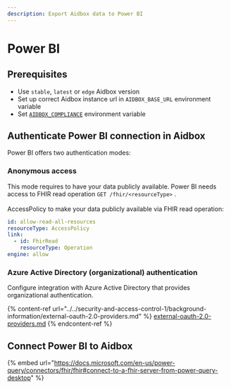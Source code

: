 ```yaml
---
description: Export Aidbox data to Power BI
---
```


# Power BI

## Prerequisites

* Use `stable`, `latest` or `edge` Aidbox version
* Set up correct Aidbox instance url in `AIDBOX_BASE_URL` environment variable
* Set [`AIDBOX_COMPLIANCE`](broken-reference) environment variable

## Authenticate Power BI connection in Aidbox

Power BI offers two authentication modes:

### Anonymous access

This mode requires to have your data publicly available. Power BI needs access to FHIR read operation `GET /fhir/<resourceType>` . \
\
AccessPolicy to make your data publicly available via FHIR read operation:

```yaml
id: allow-read-all-resources
resourceType: AccessPolicy
link:
  - id: FhirRead
    resourceType: Operation
engine: allow
```

### Azure Active Directory (organizational) authentication&#x20;

Configure integration with Azure Active Directory that provides organizational authentication.

{% content-ref url="../../security-and-access-control-1/background-information/external-oauth-2.0-providers.md" %}
[external-oauth-2.0-providers.md](../../security-and-access-control-1/background-information/external-oauth-2.0-providers.md)
{% endcontent-ref %}

## Connect Power BI to Aidbox

{% embed url="https://docs.microsoft.com/en-us/power-query/connectors/fhir/fhir#connect-to-a-fhir-server-from-power-query-desktop" %}

###

